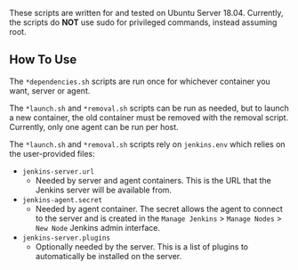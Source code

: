 These scripts are written for and tested on Ubuntu Server 18.04. Currently, the scripts do **NOT** use sudo for privileged commands, instead assuming root.

## How To Use

The `*dependencies.sh` scripts are run once for whichever container you want, server or agent.

The `*launch.sh` and `*removal.sh` scripts can be run as needed, but to launch a new container, the old container must be removed with the removal script. Currently, only one agent can be run per host.

The `*launch.sh` and `*removal.sh` scripts rely on `jenkins.env` which relies on the user-provided files:

- `jenkins-server.url`
  - Needed by server and agent containers. This is the URL that the Jenkins server will be available from.
- `jenkins-agent.secret`
  - Needed by agent container. The secret allows the agent to connect to the server and is created in the `Manage Jenkins` > `Manage Nodes` > `New Node` Jenkins admin interface.
- `jenkins-server.plugins`
  - Optionally needed by the server. This is a list of plugins to automatically be installed on the server.
